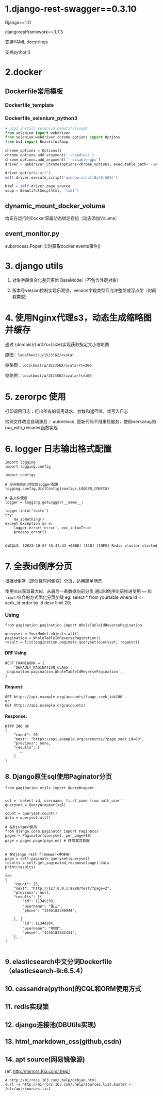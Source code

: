 # 1.django-rest-swagger==0.3.10

Django==1.11

djangorestframework==3.7.3

支持YAML docstrings

支持python3


# 2.docker
## Dockerfile常用模板
### Dockerfile_template

### Dockerfile_selenium_python3

```python
# pip3 install selenium beautifulsoup4
from selenium import webdriver
from selenium.webdriver.chrome.options import Options
from bs4 import BeautifulSoup

chrome_options = Options()
chrome_options.add_argument('--headless')
chrome_options.add_argument('--disable-gpu')
driver = webdriver.Chrome(options=chrome_options, executable_path='/usr/bin/chromedriver')

driver.get(url='url')
self.driver.execute_script('window.scrollBy(0,500)')

html = self.driver.page_source
soup = BeautifulSoup(html, 'lxml')

```

## dynamic_mount_docker_volume

给正在运行的Docker容器动态绑定卷组（动态添加Volume）

## event_monitor.py

subprocess.Popen 实时获取docker events事件()

# 3. django utils

1. 对象字段值变化差异更新 BaseModel（不包含外键对象）

2. 版本号version控制实现乐观锁，version字段类型只允许整型或浮点型（时间戳类型）


# 4. 使用Nginx代理s3，动态生成缩略图并缓存

通过 {domain}/{uri}?s={size}实现获取指定大小缩略图

原图：`localhost/u/1523562/avatar`

缩略图：`localhost/u/1523562/avatar?s=200`

缩略图：`localhost/u/1523562/avatar?s=100`


# 5. zerorpc 使用

打印调用日志：打出所有的调用请求、参数和返回值，或写入日志

检测文件改变自动重启： autoreload, 更新代码不用重启服务，使用werkzeug的run_with_reloader函数实现


# 6. logger 日志输出格式配置

```
import logging
import logging.config

import configs

# 应用初始化时加载logger配置
logging.config.dictConfig(configs.LOGGER_CONFIG)

# 各文件使用
logger = logging.getLogger(__name__)

logger.info('teste')
try:
    do_something()
except Exception as e:
    logger.error('error', exc_info=True)
    process_error()


```
output:   ` [2020-10-07 15:47:43 +0000] [118] [INFO] Redis cluster started`


# 7. 全表id倒序分页

根据id倒序（即创建时间倒叙）分页，适用简单场景

使用max获取最大id，从最后一条数据向前分页
通过id倒序向前推进使用 `<=` 和 `limit` 结合的方式优化分页加载
eg: select * from yourtable where id <= seek_id order by id desc limit 20;

### Using

```
from pagination.pagination import WholeTableIdReversePagination

queryset = YourModel.objects.all()
pagination = WholeTableIdReversePagination()
result = list(pagination.paginate_queryset(queryset, request))
```

#### DRF Using

```
REST_FRAMEWORK = {
    'DEFAULT_PAGINATION_CLASS': 'pagination.pagination.WholeTableIdReversePagination',
}
```

#### Request:
```
GET https://api.example.org/accounts/?page_seek_id=100
or
GET https://api.example.org/accounts/
```

#### Response:
```
HTTP 200 OK
{
    "count": 20
    "next": "https://api.example.org/accounts/?page_seek_id=80",
    "previous": none,
    "results": [
       …
    ]
}
```


## 8. Django原生sql使用Paginator分页
```
from pagination.utils import QueryWrapper


sql = 'select id, username, first_name from auth_user'
queryset = QueryWrapper(sql)

count = queryset.count() 
data = queryset.all()

# 在Django中使用
from django.core.paginator import Paginator
pages = Paginator(queryset, per_page=10)
page = pages.page(page_no) # 获取某页数据


# 在django rest framework中使用
page = self.paginate_queryset(queryset)
results = self.get_paginated_response(page).data
print(results)

>>>
{
	"count": 25,
	"next": "http://127.0.0.1:8888/test/?page=2",
	"previous": null,
	"results": [{
		"id": 11349230,
		"username": "张三",
		"phone": "1440182340944",
	
	}, {
		"id": 11344204,
		"username": "李四",
		"phone": "1440182333431",
	},..
}


```

## 9. elasticsearch中文分词Dockerfile（elasticsearch-ik:6.5.4）

## 10. cassandra(python)的CQL和ORM使用方式

## 11. redis实现锁

## 12. django连接池(DBUtils实现)

## 13. html_markdown_css(github,csdn)

## 14. apt source(网易镜像源)

ref: http://mirrors.163.com/.help/

```
# http://mirrors.163.com/.help/debian.html
curl -s http://mirrors.163.com/.help/sources.list.buster > /etc/apt/sources.list
```


